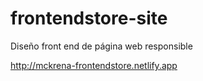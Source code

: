# frontendstore-site
Diseño front end de página web responsible

http://mckrena-frontendstore.netlify.app
